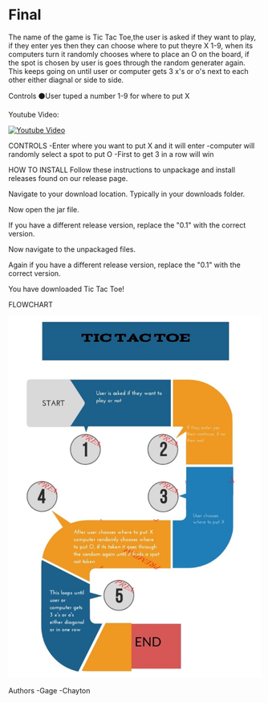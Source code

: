 # Final

The name of the game is Tic Tac Toe,the user is asked if they want to play, if they enter yes then they can choose where to put theyre X 1-9, when its computers turn it randomly chooses where to place an O on the board, if the spot is chosen by user is goes through the random generater again. This keeps going on until user or computer gets 3 x's or o's next to each other either diagnal or side to side. 

  Controls
⚫User tuped a number 1-9 for where to put X

Youtube Video: 

[![Youtube Video](https://img.youtube.com/vi/ujwBho8_qQE/0.jpg)](https://youtu.be/ujwBho8_qQE)




CONTROLS
-Enter where you want to put X and it will enter
-computer will randomly select a spot to put O
-First to get 3 in a row will win


HOW TO INSTALL
Follow these instructions to unpackage and install releases found on our release page.

Navigate to your download location. Typically in your downloads folder.

Now open the jar file.

If you have a different release version, replace the "0.1" with the correct version.

Now navigate to the unpackaged files.

Again if you have a different release version, replace the "0.1" with the correct version.

You have downloaded Tic Tac Toe!


FLOWCHART

<img src="actual flowchart.jpg" >



Authors
-Gage
-Chayton
